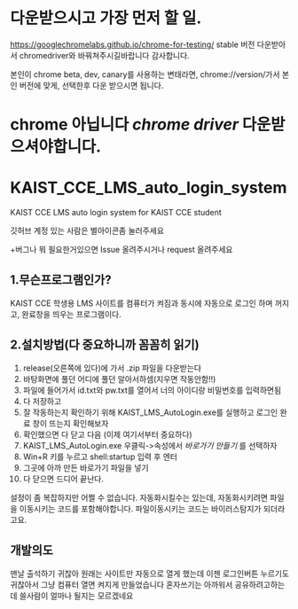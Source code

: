 # 다운받으시고 가장 먼저 할 일.

https://googlechromelabs.github.io/chrome-for-testing/
stable 버전 다운받아서 chromedriver와 바꿔쳐주시길바랍니다 감사합니다.

본인이 chrome beta, dev, canary를 사용하는 변태라면,
chrome://version/가서 본인 버전에 맞게, 선택한후 다운 받으시면 됩니다.

# chrome 아닙니다 _chrome driver_ 다운받으셔야합니다.

# KAIST_CCE_LMS_auto_login_system
KAIST CCE LMS auto login system for KAIST CCE student

깃허브 계정 있는 사람은 별아이콘좀 눌러주세요

+버그나 뭐 필요한거있으면 Issue 올려주시거나 request 올려주세요


1.무슨프로그램인가?
---
KAIST CCE 학생용 LMS 사이트를
컴퓨터가 켜짐과 동시에 자동으로 로그인 하며 꺼지고, 완료창을 띄우는 프로그램이다.


2.설치방법(다 중요하니까 꼼꼼히 읽기)
-----------------
1. release(오른쪽에 있다)에 가서 .zip 파일을 다운받는다
2. 바탕화면에 풀던 어디에 풀던 알아서하셈(지우면 작동안함!!)
3. 파일에 들어가서 id.txt와 pw.txt를 열어서 너의 아이디랑 비밀번호를 입력하면됨
4. 다 저장하고
5. 잘 작동하는지 확인하기 위해 KAIST_LMS_AutoLogin.exe를 실행하고 로그인 완료 창이 뜨는지 확인해보자
6. 확인했으면 다 닫고 다음 (이제 여기서부터 중요하다)
7. KAIST_LMS_AutoLogin.exe 우클릭->속성에서 _바로가기 만들기_ 를 선택하자
8. Win+R 키를 누르고 shell:startup 입력 후 엔터
9. 그곳에 아까 만든 바로가기 파일을 넣기
10. 다 닫으면 드디어 끝난다.

설정이 좀 복잡하지만 어쩔 수 없습니다.
자동화시킬수는 있는데, 자동화시키려면 파일을 이동시키는 코드를 포함해야합니다.
파일이동시키는 코드는 바이러스탐지가 되더라고요.

개발의도
---
맨날 출석하기 귀찮아 원래는 사이트만 자동으로 열게 했는데
이젠 로그인버튼 누르기도 귀찮아서 그냥 컴퓨터 열면 켜지게 만들었습니다
혼자쓰기는 아까워서 공유하려고하는데
쓸사람이 얼마나 될지는 모르겠네요 
